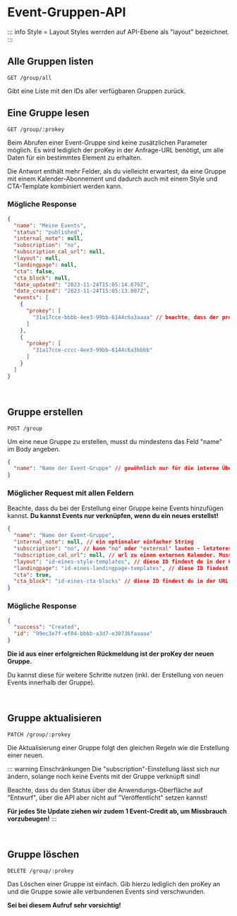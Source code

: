 
# Event-Gruppen-API

::: info Style = Layout
Styles werrden auf API-Ebene als "layout" bezeichnet.
:::

## Alle Gruppen listen

```
GET /group/all
```

Gibt eine Liste mit den IDs aller verfügbaren Gruppen zurück.

## Eine Gruppe lesen

```
GET /group/:prokey
```

Beim Abrufen einer Event-Gruppe sind keine zusätzlichen Parameter möglich. Es wird lediglich der proKey in der Anfrage-URL benötigt, um alle Daten für ein bestimmtes Element zu erhalten.

Die Antwort enthält mehr Felder, als du vielleicht erwartest, da eine Gruppe mit einem Kalender-Abonnement und dadurch auch mit einem Style und CTA-Template kombiniert werden kann.

### Mögliche Response

```json
{
  "name": "Meine Events",
  "status": "published",
  "internal_note": null,
  "subscription": "no",
  "subscription_cal_url": null,
  "layout": null,
  "landingpage": null,
  "cta": false,
  "cta_block": null,
  "date_updated": "2023-11-24T15:05:14.079Z",
  "date_created": "2023-11-24T15:05:13.007Z",
  "events": [
    {
      "prokey": [
        "31a17cce-bbbb-4ee3-99bb-6144c6a3aaaa" // beachte, dass der prokey Teil eines Arrays ist, auch wenn es immer nur 1 pro Ereignis geben kann
      ]
    },
    {
      "prokey": [
        "31a17cce-cccc-4ee3-99bb-6144c6a3bbbb"
      ]
    }
  ]
}
```

<br />

## Gruppe erstellen

```
POST /group
```

Um eine neue Gruppe zu erstellen, musst du mindestens das Feld "name" im Body angeben.

```json
{
  "name": "Name der Event-Gruppe" // gewöhnlich nur für die interne Übersicht; im Fall der Kalender-Abonnement-Funktion aber auch öffentlich sichtbar!
}
```

### Möglicher Request mit allen Feldern

Beachte, dass du bei der Erstellung einer Gruppe keine Events hinzufügen kannst. **Du kannst Events nur verknüpfen, wenn du ein neues erstellst!**

```json
{
  "name": "Name der Event-Gruppe",
  "internal_note": null, // ein optionaler einfacher String
  "subscription": "no", // kann "no" oder "external" lauten - letzteres erfordert eine subscription_cal_url
  "subscription_cal_url": null, // url zu einem externen Kalender. Muss mit "http" beginnen! Endet gewöhnlich mit ".ics"
  "layout": "id-eines-style-templates", // diese ID findest du in der URL des entsprechenden Elements in der Anwendung
  "landingpage": "id-eines-landingpage-templates", // diese ID findest du in der URL des entsprechenden Elements in der Anwendung
  "cta": true,
  "cta_block": "id-eines-cta-blocks" // diese ID findest du in der URL des entsprechenden Elements in der Anwendung
}
```

### Mögliche Response

```json
{
  "success": "Created",
  "id": "99ec3e7f-ef04-bbbb-a3d7-e30736faaaaa"
}
```

**Die id aus einer erfolgreichen Rückmeldung ist der proKey der neuen Gruppe.**

Du kannst diese für weitere Schritte nutzen (inkl. der Erstellung von neuen Events innerhalb der Gruppe).

<br />

## Gruppe aktualisieren

```
PATCH /group/:prokey
```

Die Aktualisierung einer Gruppe folgt den gleichen Regeln wie die Erstellung einer neuen.

::: warning Einschränkungen
Die "subscription"-Einstellung lässt sich nur ändern, solange noch keine Events mit der Gruppe verknüpft sind!

Beachte, dass du den Status über die Anwendungs-Oberfläche auf "Entwurf", über die API aber nicht auf "Veröffentlicht" setzen kannst!

**Für jedes 5te Update ziehen wir zudem 1 Event-Credit ab, um Missbrauch vorzubeugen!**
:::

<br />

## Gruppe löschen

```
DELETE /group/:prokey
```

Das Löschen einer Gruppe ist einfach. Gib hierzu lediglich den proKey an und die Gruppe sowie alle verbundenen Events sind verschwunden.

**Sei bei diesem Aufruf sehr vorsichtig!**
